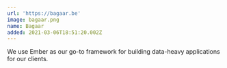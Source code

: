 ```yaml
---
url: 'https://bagaar.be'
image: bagaar.png
name: Bagaar
added: 2021-03-06T18:51:20.002Z
---
```

We use Ember as our go-to framework for building data-heavy applications for our clients.
